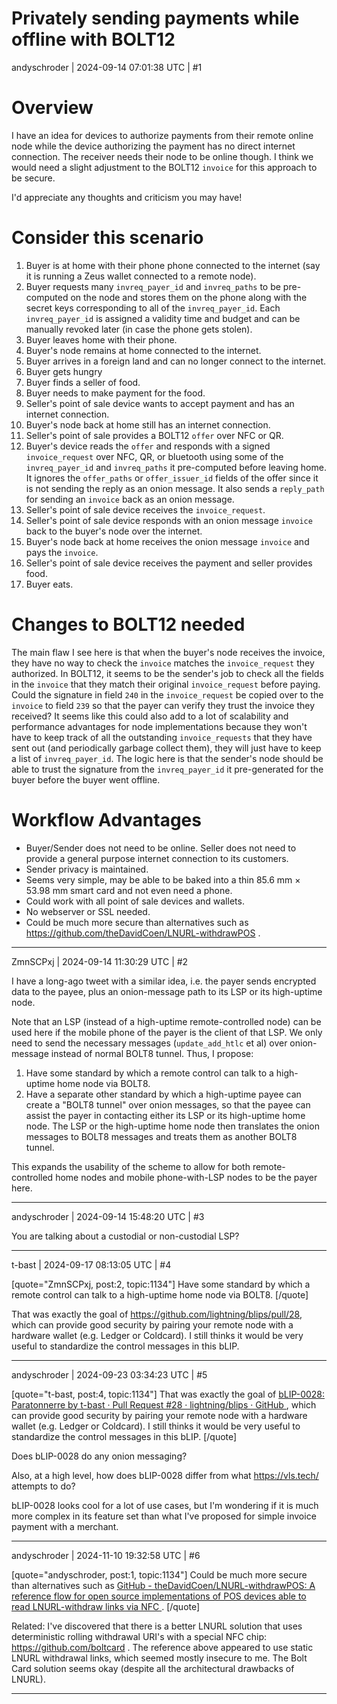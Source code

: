 # Privately sending payments while offline with BOLT12

andyschroder | 2024-09-14 07:01:38 UTC | #1

# Overview

I have an idea for devices to authorize payments from their remote online node while the device authorizing the payment has no direct internet connection. The receiver needs their node to be online though. I think we would need a slight adjustment to the BOLT12 `invoice` for this approach to be secure.

I'd appreciate any thoughts and criticism you may have!

# Consider this scenario

1. Buyer is at home with their phone phone connected to the internet (say it is running a Zeus wallet connected to a remote node).
2. Buyer requests many `invreq_payer_id` and `invreq_paths` to be pre-computed on the node and stores them on the phone along with the secret keys corresponding to all of the `invreq_payer_id`. Each `invreq_payer_id` is assigned a validity time and budget and can be manually revoked later (in case the phone gets stolen).
3. Buyer leaves home with their phone.
4. Buyer's node remains at home connected to the internet.
5. Buyer arrives in a foreign land and can no longer connect to the internet.
6. Buyer gets hungry
7. Buyer finds a seller of food.
8. Buyer needs to make payment for the food.
9. Seller's point of sale device wants to accept payment and has an internet connection.
10. Buyer's node back at home still has an internet connection.
11. Seller's point of sale provides a BOLT12 `offer` over NFC or QR.
12. Buyer's device reads the `offer` and responds with a signed `invoice_request` over NFC, QR, or bluetooth using some of the `invreq_payer_id` and `invreq_paths` it pre-computed before leaving home. It ignores the `offer_paths` or `offer_issuer_id` fields of the offer since it is not sending the reply as an onion message. It also sends a `reply_path` for sending an `invoice` back as an onion message.
13. Seller's point of sale device receives the `invoice_request`.
14. Seller's point of sale device responds with an onion message `invoice` back to the buyer's node over the internet.
15. Buyer's node back at home receives the onion message `invoice` and pays the `invoice`.
16. Seller's point of sale device receives the payment and seller provides food.
17. Buyer eats.


# Changes to BOLT12 needed

The main flaw I see here is that when the buyer's node receives the invoice, they have no way to check the `invoice` matches the `invoice_request` they authorized. In BOLT12, it seems to be the sender's job to check all the fields in the `invoice` that they match their original `invoice_request` before paying. Could the signature in field `240` in the `invoice_request` be copied over to the `invoice` to field `239` so that the payer can verify they trust the invoice they received? It seems like this could also add to a lot of scalability and performance advantages for node implementations because they won't have to keep track of all the outstanding `invoice_requests` that they have sent out (and periodically garbage collect them), they will just have to keep a list of `invreq_payer_id`. The logic here is that the sender's node should be able to trust the signature from the `invreq_payer_id` it pre-generated for the buyer before the buyer went offline.



# Workflow Advantages

- Buyer/Sender does not need to be online. Seller does not need to provide a general purpose internet connection to its customers.
- Sender privacy is maintained.
- Seems very simple, may be able to be baked into a thin 85.6 mm × 53.98 mm smart card and not even need a phone.
- Could work with all point of sale devices and wallets.
- No webserver or SSL needed.
- Could be much more secure than alternatives such as https://github.com/theDavidCoen/LNURL-withdrawPOS .

-------------------------

ZmnSCPxj | 2024-09-14 11:30:29 UTC | #2

I have a long-ago tweet with a similar idea, i.e. the payer sends encrypted data to the payee, plus an onion-message path to its LSP or its high-uptime node.

Note that an LSP (instead of a high-uptime remote-controlled node) can be used here if the mobile phone of the payer is the client of that LSP.  We only need to send the necessary messages (`update_add_htlc` et al) over onion-message instead of normal BOLT8 tunnel.  Thus, I propose:

1. Have some standard by which a remote control can talk to a high-uptime home node via BOLT8.
2. Have a separate other standard by which a high-uptime payee can create a "BOLT8 tunnel" over onion messages, so that the payee can assist the payer in contacting either its LSP or its high-uptime home node.  The LSP or the high-uptime home node then translates the onion messages to BOLT8 messages and treats them as another BOLT8 tunnel.

This expands the usability of the scheme to allow for both remote-controlled home nodes and mobile phone-with-LSP nodes to be the payer here.

-------------------------

andyschroder | 2024-09-14 15:48:20 UTC | #3

You are talking about a custodial or non-custodial LSP?

-------------------------

t-bast | 2024-09-17 08:13:05 UTC | #4

[quote="ZmnSCPxj, post:2, topic:1134"]
Have some standard by which a remote control can talk to a high-uptime home node via BOLT8.
[/quote]

That was exactly the goal of https://github.com/lightning/blips/pull/28, which can provide good security by pairing your remote node with a hardware wallet (e.g. Ledger or Coldcard). I still thinks it would be very useful to standardize the control messages in this bLIP.

-------------------------

andyschroder | 2024-09-23 03:34:23 UTC | #5

[quote="t-bast, post:4, topic:1134"]
That was exactly the goal of [bLIP-0028: Paratonnerre by t-bast · Pull Request #28 · lightning/blips · GitHub ](https://github.com/lightning/blips/pull/28), which can provide good security by pairing your remote node with a hardware wallet (e.g. Ledger or Coldcard). I still thinks it would be very useful to standardize the control messages in this bLIP.
[/quote]

Does bLIP-0028 do any onion messaging?

Also, at a high level, how does bLIP-0028 differ from what https://vls.tech/ attempts to do?

bLIP-0028 looks cool for a lot of use cases, but I'm wondering if it is much more complex in its feature set than what I've proposed for simple invoice payment with a merchant.

-------------------------

andyschroder | 2024-11-10 19:32:58 UTC | #6

[quote="andyschroder, post:1, topic:1134"]
Could be much more secure than alternatives such as [GitHub - theDavidCoen/LNURL-withdrawPOS: A reference flow for open source implementations of POS devices able to read LNURL-withdraw links via NFC ](https://github.com/theDavidCoen/LNURL-withdrawPOS) .
[/quote]

Related: I've discovered that there is a better LNURL solution that uses deterministic rolling withdrawal URI's with a special NFC chip: https://github.com/boltcard . The reference above appeared to use static LNURL withdrawal links, which seemed mostly insecure to me. The Bolt Card solution seems okay (despite all the architectural drawbacks of LNURL).

-------------------------

